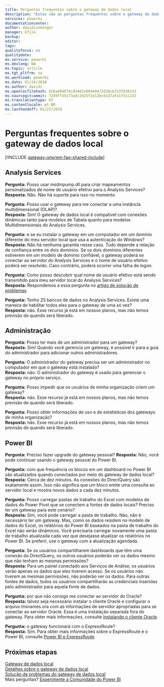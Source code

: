 ```yaml
---
title: Perguntas frequentes sobre o gateway de dados local
description: "Estas são as perguntas frequentes sobre o gateway de dados local. Esta é a página em que estão reunidas as perguntas frequentes sobre o gateway."
services: powerbi
documentationcenter: 
author: davidiseminger
manager: kfile
backup: 
editor: 
tags: 
qualityfocus: no
qualitydate: 
ms.service: powerbi
ms.devlang: NA
ms.topic: article
ms.tgt_pltfrm: na
ms.workload: powerbi
ms.date: 01/24/2018
ms.author: davidi
ms.openlocfilehash: 626a99467dc02481e004e0472d38cb733f836332
ms.sourcegitcommit: 7249ff35c73adc2d25f2e12bc0147afa1f31c232
ms.translationtype: HT
ms.contentlocale: pt-BR
ms.lasthandoff: 01/25/2018
---
```

# <a name="on-premises-data-gateway-faq"></a>Perguntas frequentes sobre o gateway de dados local
<!-- Shared FAQ shared Include -->
[!INCLUDE [gateway-onprem-faq-shared-include](./includes/gateway-onprem-faq-shared-include.md)]

## <a name="analysis-services"></a>Analysis Services
**Pergunta:** Posso usar msdmpump.dll para criar mapeamentos personalizados de nome de usuário efetivo para o Analysis Services?  
**Resposta:** Não. Não há suporte para isso no momento.

**Pergunta:** Posso usar o gateway para me conectar a uma instância multidimensional (OLAP)?  
**Resposta:** Sim! O gateway de dados local é compatível com conexões dinâmicas tanto para modelos de Tabela quanto para modelos Multidimensionais do Analysis Services.

**Pergunta:** e se eu instalar o gateway em um computador em um domínio diferente do meu servidor local que usa a autenticação do Windows?  
**Resposta:** Não há nenhuma garantia nesse caso. Tudo depende a relação de confiança entre os dois domínios. Se os dois domínios diferentes estiverem em um modelo de domínio confiável, o gateway poderá se conectar ao servidor do Analysis Services e o nome de usuário efetivo poderá ser resolvido. Caso contrário, poderá ocorrer uma falha de logon.

**Pergunta:** Como posso descobrir qual nome de usuário efetivo está sendo transmitido para meu servidor local do Analysis Services?  
**Resposta:** Respondemos a essa pergunta no [artigo de solução de problemas](service-gateway-onprem-tshoot.md).

**Pergunta:** Tenho 25 bancos de dados no Analysis Services. Existe uma maneira de habilitar todos eles para o gateway de uma só vez?  
**Resposta:** não. Esse recurso já está em nossos planos, mas não temos previsão de quando será liberado.

## <a name="administration"></a>Administração
**Pergunta:** Posso ter mais de um administrador para um gateway?  
**Resposta:** Sim! Quando você gerencia um gateway, é possível ir para a guia do administrador para adicionar outros administradores.

**Pergunta:** O administrador do gateway precisa ser um administrador no computador em que o gateway está instalado?  
**Resposta:** não. O administrador do gateway é usado para gerenciar o gateway no próprio serviço.

**Pergunta:** Posso impedir que os usuários de minha organização criem um gateway?  
**Resposta:** não. Esse recurso já está em nossos planos, mas não temos previsão de quando será liberado.

**Pergunta:** Posso obter informações de uso e de estatísticas dos gateways de minha organização?  
**Resposta:** não. Esse recurso já está em nossos planos, mas não temos previsão de quando será liberado.

## <a name="power-bi"></a>Power BI
**Pergunta:** Preciso fazer upgrade do gateway pessoal?
**Resposta:** Não, você pode continuar usando o gateway pessoal do Power BI.

**Pergunta:** com que frequência os blocos em um dashboard no Power BI são atualizados quando conectados por meio do gateway de dados local?  
**Resposta:** Cerca de dez minutos. As conexões do DirectQuery são exatamente assim. Isso não significa que um bloco emite uma consulta ao servidor local e mostra novos dados a cada dez minutos.

**Pergunta:** Posso carregar pastas de trabalho do Excel com modelos de dados do Power Pivot que se conectem a fontes de dados locais? Preciso ter um gateway para este cenário?  
**Resposta:** Sim, você pode carregar a pasta de trabalho. Não, não é necessário ter um gateway. Mas, como os dados residem no modelo de dados do Excel, os relatórios do Power BI baseados na pasta de trabalho do Excel não serão dinâmicos. Você precisaria carregar novamente uma pasta de trabalho atualizada cada vez que desejasse atualizar os relatórios no Power BI. Se preferir, use o gateway com a atualização agendada.

**Pergunta:** Se os usuários compartilharem dashboards que têm uma conexão do DirectQuery, os outros usuários poderão ver os dados mesmo que não tenham as mesmas permissões?  
**Resposta:** Para um painel conectado aos Serviços de Análise, os usuários verão apenas os dados que eles tiverem acesso. Se os usuários não tiverem as mesmas permissões, não poderão ver os dados. Para outras fontes de dados, todos os usuários compartilharão as credenciais inseridas pelo administrador para aquela fonte de dados.

**Pergunta:** por que não consigo me conectar ao servidor do Oracle?  
**Resposta:** talvez seja necessário instalar o cliente Oracle e configurar o arquivo tnsnames.ora com as informações de servidor apropriadas para se conectar ao servidor Oracle. Essa é uma instalação separada fora do gateway. Para obter mais informações, consulte [Instalando o cliente Oracle](service-gateway-onprem-manage-oracle.md#installing-the-oracle-client).

**Pergunta:** o gateway funcionará com o ExpressRoute?  
**Resposta:** Sim. Para obter mais informações sobre o ExpressRoute e o Power BI, consulte [Power BI e ExpressRoute](service-admin-power-bi-expressroute.md).

## <a name="next-steps"></a>Próximas etapas
[Gateway de dados local](service-gateway-onprem.md)  
[Detalhes sobre o gateway de dados local](service-gateway-onprem-indepth.md)  
[Solução de problemas do gateway de dados local](service-gateway-onprem-tshoot.md)  
Mais perguntas? [Experimente a Comunidade do Power BI](http://community.powerbi.com/)


